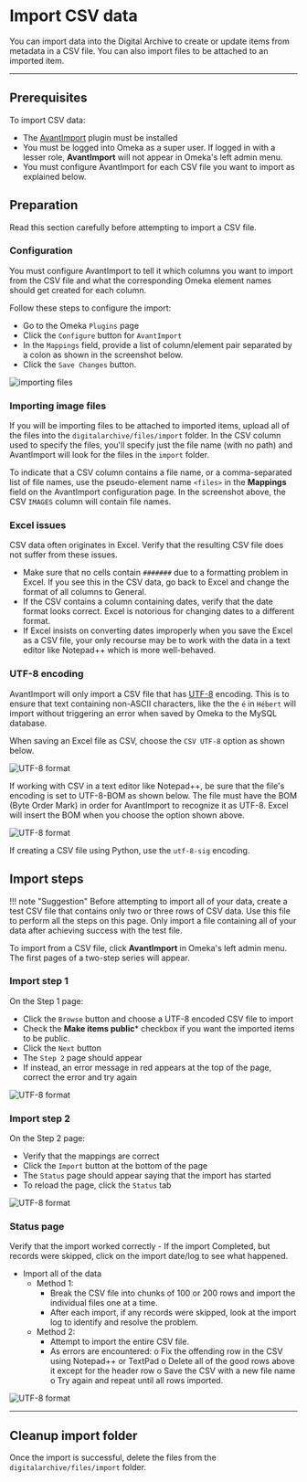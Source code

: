 # Import CSV data

You can import data into the Digital Archive to create or update items from metadata in a CSV file.
You can also import files to be attached to an imported item.

---

## Prerequisites

To import CSV data:

-   The [AvantImport](../plugins/avantimport.md) plugin must be installed
-   You must be logged into Omeka as a super user. If logged in with a lesser
    role, **AvantImport** will not appear in Omeka's left admin menu.
-   You must configure AvantImport for each CSV file you want to import as explained below.

## Preparation

Read this section carefully before attempting to import a CSV file.

### Configuration

You must configure AvantImport to tell it which columns you want to import from the CSV file and what the corresponding Omeka element names should get created for each column.

Follow these steps to configure the import:

-	Go to the Omeka `Plugins` page
-	Click the `Configure` button for `AvantImport`
-   In the `Mappings` field, provide a list of column/element pair separated by a colon as shown in the screenshot below. 
-   Click the `Save Changes` button.

![importing files](import-csv-3.jpg)

### Importing image files

If you will be importing files to be attached to imported items, upload all of the files into the
`digitalarchive/files/import` folder. In the CSV column used to specify the files, you'll specify just
the file name (with no path) and AvantImport will look for the files in the `import` folder.

To indicate that a CSV column contains a file name, or a comma-separated list of file names, use the
pseudo-element name `<files>` in the **Mappings** field on the AvantImport configuration page. In the
screenshot above, the CSV `IMAGES` column will contain file names.


### Excel issues

CSV data often originates in Excel. Verify that the resulting CSV file does not suffer from these issues.

-   Make sure that no cells contain `#######` due to a formatting problem in Excel. If you see this in the
    CSV data, go back to Excel and change the format of all columns to General.
-	If the CSV contains a column containing dates, verify that the date format looks correct. Excel is
    notorious for changing dates to a different format.
-   If Excel insists on converting dates improperly when you save the Excel as a CSV file, your only
    recourse may be to work with the data in a text editor like Notepad++ which is more well-behaved.
    

### UTF-8 encoding

AvantImport will only import a CSV file that has [UTF-8](https://en.wikipedia.org/wiki/UTF-8) encoding.
This is to ensure that text containing non-ASCII characters, like the the `é` in `Hébert` will import
without triggering an error when saved by Omeka to the MySQL database.

When saving an Excel file as CSV, choose the `CSV UTF-8` option as shown below.

![UTF-8 format](import-csv-1.jpg)

If working with CSV in a text editor like Notepad++, be sure that the file's encoding is set to UTF-8-BOM
as shown below. The file must have the BOM (Byte Order Mark) in order for AvantImport to recognize it as UTF-8.
Excel will insert the BOM when you choose the option shown above.

![UTF-8 format](import-csv-2.jpg)

If creating a CSV file using Python, use the `utf-8-sig` encoding.

## Import steps

!!! note "Suggestion"
    Before attempting to import all of your data, create a test CSV file that contains only two or three rows of CSV data. Use this file to perform all the steps on this page. Only import a file containing all of your data after achieving success with the test file. 

To import from a CSV file, click **AvantImport** in Omeka's left admin menu. The first pages of a two-step
series will appear.

### Import step 1
On the Step 1 page:

-	Click the `Browse` button and choose a UTF-8 encoded CSV file to import
-   Check the **Make items public*** checkbox if you want the imported items to be public.
-	Click the `Next` button
-   The `Step 2` page should appear
-   If instead, an error message in red appears at the top of the page, correct the error and try again

![UTF-8 format](import-csv-4.jpg)


### Import step 2
On the Step 2 page:

-	Verify that the mappings are correct
-   Click the `Import` button at the bottom of the page
-   The `Status` page should appear saying that the import has started
-   To reload the page, click the `Status` tab

![UTF-8 format](import-csv-6.jpg)

### Status page

Verify that the import worked correctly
    -	If the import Completed, but records were skipped, click on the import date/log to see what happened.
-	Import all of the data
    -	Method  1:
        -	Break the CSV file into chunks of 100 or 200 rows and import the individual files one at a time.
        -	After each import, if any records were skipped, look at the import log to identify and resolve the problem.
    -	Method 2:
        -	Attempt to import the entire CSV file.
        -	As errors are encountered:
            o	Fix the offending row in the CSV using Notepad++ or TextPad
            o	Delete all of the good rows above it except for the header row
            o	Save the CSV with a new file name
            o	Try again and repeat until all rows imported.

![UTF-8 format](import-csv-5.jpg)

---

## Cleanup import folder
Once the import is successful, delete the files from the  `digitalarchive/files/import` folder.


